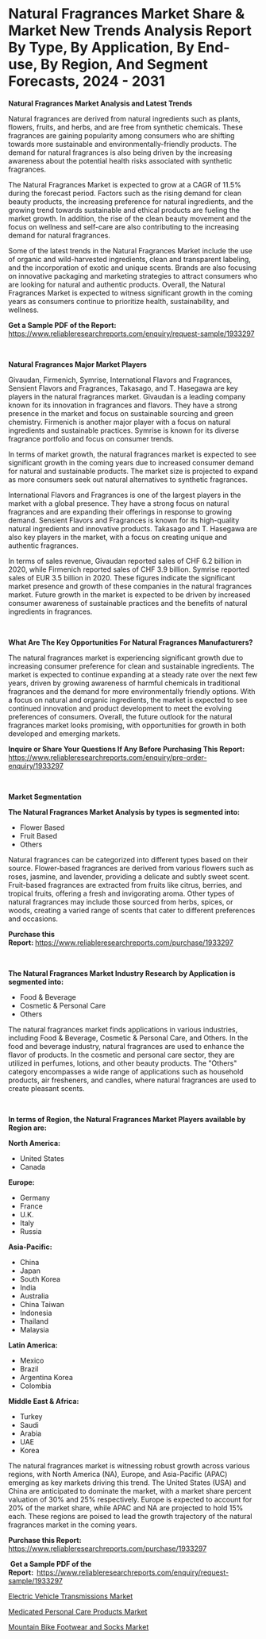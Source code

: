 <p><h1>Natural Fragrances Market Share & Market New Trends Analysis Report By Type, By Application, By End-use, By Region, And Segment Forecasts, 2024 - 2031</h1></p><p><strong>Natural Fragrances Market Analysis and Latest Trends</strong></p>
<p><p>Natural fragrances are derived from natural ingredients such as plants, flowers, fruits, and herbs, and are free from synthetic chemicals. These fragrances are gaining popularity among consumers who are shifting towards more sustainable and environmentally-friendly products. The demand for natural fragrances is also being driven by the increasing awareness about the potential health risks associated with synthetic fragrances.</p><p>The Natural Fragrances Market is expected to grow at a CAGR of 11.5% during the forecast period. Factors such as the rising demand for clean beauty products, the increasing preference for natural ingredients, and the growing trend towards sustainable and ethical products are fueling the market growth. In addition, the rise of the clean beauty movement and the focus on wellness and self-care are also contributing to the increasing demand for natural fragrances.</p><p>Some of the latest trends in the Natural Fragrances Market include the use of organic and wild-harvested ingredients, clean and transparent labeling, and the incorporation of exotic and unique scents. Brands are also focusing on innovative packaging and marketing strategies to attract consumers who are looking for natural and authentic products. Overall, the Natural Fragrances Market is expected to witness significant growth in the coming years as consumers continue to prioritize health, sustainability, and wellness.</p></p>
<p><strong>Get a Sample PDF of the Report:&nbsp;</strong> <a href="https://www.reliableresearchreports.com/enquiry/request-sample/1933297">https://www.reliableresearchreports.com/enquiry/request-sample/1933297</a></p>
<p>&nbsp;</p>
<p><strong>Natural Fragrances Major Market Players</strong></p>
<p><p>Givaudan, Firmenich, Symrise, International Flavors and Fragrances, Sensient Flavors and Fragrances, Takasago, and T. Hasegawa are key players in the natural fragrances market. Givaudan is a leading company known for its innovation in fragrances and flavors. They have a strong presence in the market and focus on sustainable sourcing and green chemistry. Firmenich is another major player with a focus on natural ingredients and sustainable practices. Symrise is known for its diverse fragrance portfolio and focus on consumer trends.</p><p>In terms of market growth, the natural fragrances market is expected to see significant growth in the coming years due to increased consumer demand for natural and sustainable products. The market size is projected to expand as more consumers seek out natural alternatives to synthetic fragrances.</p><p>International Flavors and Fragrances is one of the largest players in the market with a global presence. They have a strong focus on natural fragrances and are expanding their offerings in response to growing demand. Sensient Flavors and Fragrances is known for its high-quality natural ingredients and innovative products. Takasago and T. Hasegawa are also key players in the market, with a focus on creating unique and authentic fragrances.</p><p>In terms of sales revenue, Givaudan reported sales of CHF 6.2 billion in 2020, while Firmenich reported sales of CHF 3.9 billion. Symrise reported sales of EUR 3.5 billion in 2020. These figures indicate the significant market presence and growth of these companies in the natural fragrances market. Future growth in the market is expected to be driven by increased consumer awareness of sustainable practices and the benefits of natural ingredients in fragrances.</p></p>
<p>&nbsp;</p>
<p><strong>What Are The Key Opportunities For Natural Fragrances Manufacturers?</strong></p>
<p><p>The natural fragrances market is experiencing significant growth due to increasing consumer preference for clean and sustainable ingredients. The market is expected to continue expanding at a steady rate over the next few years, driven by growing awareness of harmful chemicals in traditional fragrances and the demand for more environmentally friendly options. With a focus on natural and organic ingredients, the market is expected to see continued innovation and product development to meet the evolving preferences of consumers. Overall, the future outlook for the natural fragrances market looks promising, with opportunities for growth in both developed and emerging markets.</p></p>
<p><strong>Inquire or Share Your Questions If Any Before Purchasing This Report:</strong> <a href="https://www.reliableresearchreports.com/enquiry/pre-order-enquiry/1933297">https://www.reliableresearchreports.com/enquiry/pre-order-enquiry/1933297</a></p>
<p>&nbsp;</p>
<p><strong>Market Segmentation</strong></p>
<p><strong>The Natural Fragrances Market Analysis by types is segmented into:</strong></p>
<p><ul><li>Flower Based</li><li>Fruit Based</li><li>Others</li></ul></p>
<p><p>Natural fragrances can be categorized into different types based on their source. Flower-based fragrances are derived from various flowers such as roses, jasmine, and lavender, providing a delicate and subtly sweet scent. Fruit-based fragrances are extracted from fruits like citrus, berries, and tropical fruits, offering a fresh and invigorating aroma. Other types of natural fragrances may include those sourced from herbs, spices, or woods, creating a varied range of scents that cater to different preferences and occasions.</p></p>
<p><strong>Purchase this Report:&nbsp;</strong><a href="https://www.reliableresearchreports.com/purchase/1933297">https://www.reliableresearchreports.com/purchase/1933297</a></p>
<p>&nbsp;</p>
<p><strong>The Natural Fragrances Market Industry Research by Application is segmented into:</strong></p>
<p><ul><li>Food & Beverage</li><li>Cosmetic & Personal Care</li><li>Others</li></ul></p>
<p><p>The natural fragrances market finds applications in various industries, including Food & Beverage, Cosmetic & Personal Care, and Others. In the food and beverage industry, natural fragrances are used to enhance the flavor of products. In the cosmetic and personal care sector, they are utilized in perfumes, lotions, and other beauty products. The "Others" category encompasses a wide range of applications such as household products, air fresheners, and candles, where natural fragrances are used to create pleasant scents.</p></p>
<p>&nbsp;</p>
<p><strong>In terms of Region, the Natural Fragrances Market Players available by Region are:</strong></p>
<p>
    <p> <strong> North America: </strong>
        <ul>
            <li>United States</li>
            <li>Canada</li>
        </ul>
        </p> 
    <p> <strong> Europe: </strong>
        <ul>
            <li>Germany</li>
            <li>France</li>
            <li>U.K.</li>
            <li>Italy</li>
            <li>Russia</li>
        </ul>
        </p> 
    <p> <strong> Asia-Pacific: </strong>
        <ul>
            <li>China</li>
            <li>Japan</li>
            <li>South Korea</li>
            <li>India</li>
            <li>Australia</li>
            <li>China Taiwan</li>
            <li>Indonesia</li>
            <li>Thailand</li>
            <li>Malaysia</li>
        </ul>
        </p> 
    <p> <strong> Latin America: </strong>
        <ul>
            <li>Mexico</li>
            <li>Brazil</li>
            <li>Argentina Korea</li>
            <li>Colombia</li>
        </ul>
        </p> 
    <p> <strong> Middle East & Africa: </strong>
        <ul>
            <li>Turkey</li>
            <li>Saudi</li>
            <li>Arabia</li>
            <li>UAE</li>
            <li>Korea</li>
        </ul>
    </p>
    </p>
<p><p>The natural fragrances market is witnessing robust growth across various regions, with North America (NA), Europe, and Asia-Pacific (APAC) emerging as key markets driving this trend. The United States (USA) and China are anticipated to dominate the market, with a market share percent valuation of 30% and 25% respectively. Europe is expected to account for 20% of the market share, while APAC and NA are projected to hold 15% each. These regions are poised to lead the growth trajectory of the natural fragrances market in the coming years.</p></p>
<p><strong>Purchase this Report: </strong><a href="https://www.reliableresearchreports.com/purchase/1933297">https://www.reliableresearchreports.com/purchase/1933297</a></p>
<p>&nbsp;<strong>Get a Sample PDF of the Report:&nbsp;&nbsp;</strong><a href="https://www.reliableresearchreports.com/enquiry/request-sample/1933297">https://www.reliableresearchreports.com/enquiry/request-sample/1933297</a></p>
<p><strong></strong></p>
<p><p><a href="https://sudsy-motorcycle-bbc.notion.site/Electric-Vehicle-Transmissions-Market-Size-Evaluating-its-Market-Trends-Growth-and-Projections-20-6f5c74e5ef5a4e56bd6b99e3be8dce85">Electric Vehicle Transmissions Market</a></p><p><a href="https://github.com/seekum/Market-Research-Report-List-1/blob/main/medicated-personal-care-products-market.md">Medicated Personal Care Products Market</a></p><p><a href="https://github.com/nancykennedykellievqfqt2/Market-Research-Report-List-1/blob/main/mountain-bike-footwear-and-socks-market.md">Mountain Bike Footwear and Socks Market</a></p></p>